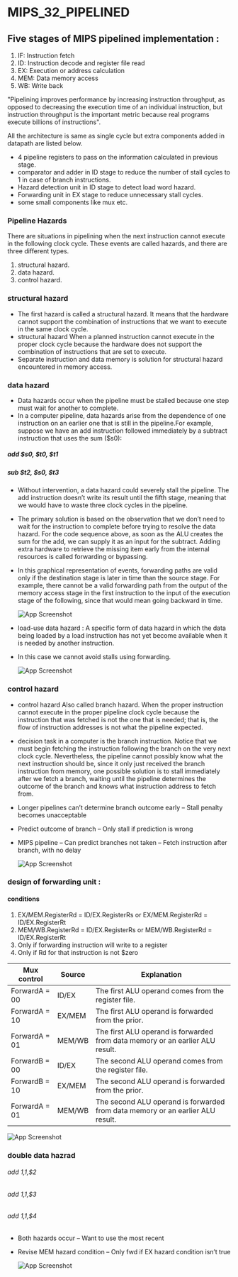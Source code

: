 # MIPS_32_PIPELINED

## Five stages of MIPS pipelined implementation :
1) IF: Instruction fetch
2) ID: Instruction decode and register file read
3) EX: Execution or address calculation
4) MEM: Data memory access
5) WB: Write back

"Pipelining improves performance by increasing instruction throughput, as opposed to decreasing the execution time of an individual instruction, but instruction 
 throughput is the important metric because real programs execute billions of instructions".

All the architecture is same as single cycle but extra components added in datapath are listed below.
- 4 pipeline registers to pass on the information calculated in previous stage.
- comparator and adder in ID stage to reduce the number of stall cycles to 1 in case of branch instructions.
- Hazard detection unit in ID stage to detect load word hazard.
- Forwarding unit in EX stage to reduce unnecessary stall cycles.
- some small components like mux etc.

### Pipeline Hazards
There are situations in pipelining when the next instruction cannot execute in the  following clock cycle. These events are called hazards, and there are three 
different types.

1) structural hazard.
2) data hazard.
3) control hazard.

### structural hazard
- The first hazard is called a structural hazard. It means that the hardware cannot support the combination of instructions that we want to execute in the same clock 
  cycle. 
- structural hazard When a planned instruction cannot execute in the proper clock cycle because the hardware does not  support the combination  of instructions 
  that are set to execute.
- Separate instruction and data memory is solution for structural hazard encountered in memory access.
 
### data hazard
- Data hazards occur when the pipeline must be stalled because one step must wait  for another  to complete.
- In a computer pipeline, data hazards arise from the dependence of one  instruction on an earlier one that is still in the pipeline.For example, suppose we have an     add instruction  followed immediately by a subtract instruction that uses the sum ($s0):
#####                                                      add $s0, $t0, $t1 
#####                                                      sub $t2, $s0, $t3 

- Without intervention, a data hazard could severely stall the pipeline. The add instruction doesn’t write its result until the fifth stage, meaning that we would have   to waste three clock cycles in the pipeline.
- The primary solution is based on the observation that we don’t need to wait for the instruction to complete before trying to resolve the data hazard. For the code     sequence above, as soon as the ALU creates the sum for the add, we can supply it as an input for the subtract. Adding extra hardware to retrieve the missing item       early from the internal resources is called forwarding or bypassing.
- In this graphical representation of events, forwarding paths are valid only if the destination stage is later in time than the source stage. For example, there         cannot be a valid forwarding path from the output of the memory access stage in the first  instruction to the input of the execution stage of the following, since     that would mean going backward in time.

     ![App Screenshot](https://github.com/bhim4078652/MIPS_32_PIPELINED/blob/main/IMAGE_REQ/p1.jpg)

- load-use data hazard : A specific form of data hazard in which the data being loaded by a load instruction has not yet become available when it is needed by another 
  instruction.
- In this case we cannot avoid stalls using forwarding.

     ![App Screenshot](https://github.com/bhim4078652/MIPS_32_PIPELINED/blob/main/IMAGE_REQ/p2.jpg)

### control hazard
- control hazard Also called branch hazard. When the proper instruction cannot execute in the proper pipeline clock cycle because the instruction that was fetched is     not the one that is needed; that is, the flow of instruction addresses is not what the pipeline expected.
- decision task in a computer is the branch instruction. Notice that we must begin fetching the instruction following the branch on the very next clock cycle.           Nevertheless, the pipeline cannot possibly know what the next instruction should be, since it only just received the branch instruction from memory, one possible       solution is to stall immediately after we fetch a branch, waiting until the pipeline determines the outcome of the branch and knows what instruction address to         fetch from.

- Longer pipelines can’t determine branch outcome early
        – Stall penalty becomes unacceptable
- Predict outcome of branch
        – Only stall if prediction is wrong
- MIPS pipeline
    – Can predict branches not taken
    – Fetch instruction after branch, with no delay
    
     ![App Screenshot](https://github.com/bhim4078652/MIPS_32_PIPELINED/blob/main/IMAGE_REQ/p3.jpg)

### design of forwarding unit :
#### conditions 
1. EX/MEM.RegisterRd = ID/EX.RegisterRs or EX/MEM.RegisterRd = ID/EX.RegisterRt
2. MEM/WB.RegisterRd = ID/EX.RegisterRs or  MEM/WB.RegisterRd = ID/EX.RegisterRt
3. Only if forwarding instruction will write to a register
4. Only if Rd for that instruction is not $zero

| Mux control   | Source  | Explanation                                                                    | 
|---------------|---------|--------------------------------------------------------------------------------|
| ForwardA = 00 | ID/EX   | The first ALU operand comes from the register file.                            |   
| ForwardA = 10 | EX/MEM  | The first ALU operand is forwarded from the prior.                             |   
| ForwardA = 01 | MEM/WB  | The first ALU operand is forwarded from data memory or an earlier ALU result.  |   
| ForwardB = 00 | ID/EX   | The second ALU operand comes from the register file.                           |   
| ForwardB = 10 | EX/MEM  | The second ALU operand is forwarded from the prior.                            |  
| ForwardA = 01 | MEM/WB  | The second ALU operand is forwarded from data memory or an earlier ALU result. |   

   ![App Screenshot](https://github.com/bhim4078652/MIPS_32_PIPELINED/blob/main/IMAGE_REQ/p4.jpg)


### double data hazrad
###### add $1,$1,$2
###### add $1,$1,$3
###### add $1,$1,$4

-  Both hazards occur – Want to use the most recent
-  Revise MEM hazard condition – Only fwd if EX hazard condition isn’t true

      ![App Screenshot](https://github.com/bhim4078652/MIPS_32_PIPELINED/blob/main/IMAGE_REQ/p5.jpg)
